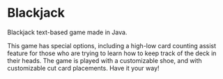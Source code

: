 # Blackjack
Blackjack text-based game made in Java.

This game has special options, including a high-low card counting assist feature for those who are trying to learn how to keep track of the deck in their heads. The game is played with a customizable shoe, and with customizable cut card placements. Have it your way!

